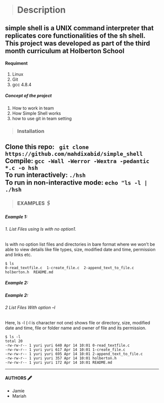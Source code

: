 > # Description  
simple shell is a UNIX command interpreter that replicates core functionalities of the sh shell. This project was developed as part of the third month curriculum at Holberton School
------------
 #### Requiment 
1.  Linux
2.  Git
3.  gcc 4.8.4
##### Concept of the project 
1. How to work in team
2. How Simple Shell works
3. how to use git in team setting
> ### Installation
Clone this repo:    ` git clone https://github.com/mahdixabid/simple_shell`
<br>
Compile: `gcc -Wall -Werror -Wextra -pedantic *.c -o hsh`
<br>
To run interactively: `./hsh`
<br>
To run in non-interactive mode: `echo "ls -l | ./hsh`
------------
> ###  EXAMPLES 🖇  
##### Example  1:
###### 1. List Files using ls with no option1.
ls with no option list files and directories in bare format where we won’t be able to view details like file types, size, modified date and time, permission and links etc.
```shell
$ ls
0-read_textfile.c  1-create_file.c  2-append_text_to_file.c  holberton.h  README.md
```
##### Example 2:
##### Example 2: 
###### 2 List Files With option –l
Here, ls -l (-l is character not one) shows file or directory, size, modified date and time, file or folder name and owner of file and its permission.
```shell
$ ls -l
total 20
-rw-rw-r-- 1 yuri yuri 640 Apr 14 10:01 0-read_textfile.c
-rw-rw-r-- 1 yuri yuri 617 Apr 14 10:01 1-create_file.c
-rw-rw-r-- 1 yuri yuri 695 Apr 14 10:01 2-append_text_to_file.c
-rw-rw-r-- 1 yuri yuri 357 Apr 14 10:01 holberton.h
-rw-rw-r-- 1 yuri yuri 172 Apr 14 10:01 README.md
```
------------
#### AUTHORS 🖋
- Jamie 
- Mariah
